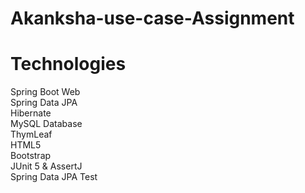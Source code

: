# Akanksha-use-case-Assignment
# Technologies 
<p> Spring Boot Web<br>
   Spring Data JPA<br>
   Hibernate<br>
   MySQL Database<br>
   ThymLeaf<br>
   HTML5<br>
   Bootstrap<br>
   JUnit 5 & AssertJ<br>
  Spring Data JPA Test</p>

